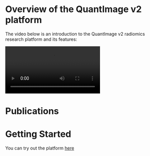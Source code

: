 # Overview of the QuantImage v2 platform
The video below is an introduction to the QuantImage v2 radiomics research platform and its features:

<!-- Video does not appear in the Preview, but is visible on the deployed website -->
<video style='max-width: 832px; max-height: 832px' controls><source src='https://drive.switch.ch/index.php/s/3Tom8ZnIF8wl2r3/download' type='video/mp4'>Video Not Suppported</video>

# Publications

# Getting Started
You can try out the platform <a href="https://quantimage2.ehealth.hevs.ch" target="_blank">here</a>
